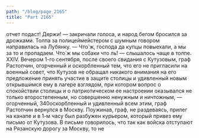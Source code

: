 ```yaml
---
path: "/blog/page_2165"
title: "Part 2165"
---
```


отчет подаст! Держи! — закричали голоса, и народ бегом бросился за дрожками.
Толпа за полицеймейстером с шумным говором направилась на Лубянку.
— Что̀ ж, господа да купцы повыехали, а мы за то и пропадаем. Что̀ ж мы собаки что ль! — слышалось чаще в толпе.
XXIV.
Вечером 1-го сентября, после своего свидания с Кутузовым, граф Растопчин, огорченный и оскорбленный тем, что его не пригласили на военный совет, что Кутузов не обращал никакого внимания на его предложение принять участие в защите столицы и удивленный новым открывшимся ему в лагере взглядом, при котором вопрос о спокойствии столицы и о патриотическом ее настроении оказывался не только второстепенным, но совершенно ненужным и ничтожным, — огорченный, 340оскорбленный и удивленный всем этим, граф Растопчин вернулся в Москву. Поужинав, граф, не раздеваясь, прилег на канапе и в 1-м часу был разбужен курьером, который привез ему письмо от Кутузова. В письме говорилось, что так как войска отступают на Рязанскую дорогу за Москву, то не 
